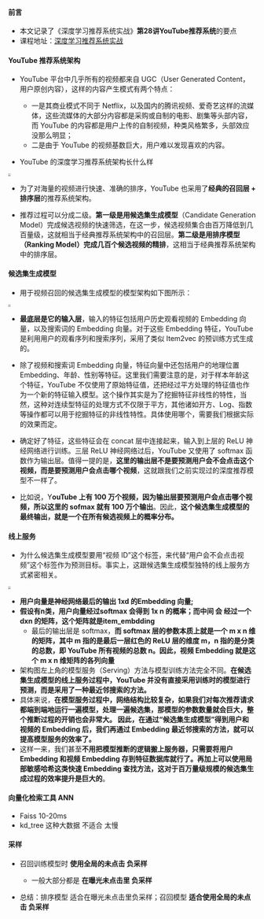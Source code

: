 #### 前言

- 本文记录了《深度学习推荐系统实战》**第28讲YouTube推荐系统**的要点
- 课程地址：[深度学习推荐系统实战](https://time.geekbang.org/column/intro/349)

#### YouTube 推荐系统架构

- YouTube 平台中几乎所有的视频都来自 UGC（User Generated Content，用户原创内容），这样的内容产生模式有两个特点：
  - 一是其商业模式不同于 Netflix，以及国内的腾讯视频、爱奇艺这样的流媒体，这些流媒体的大部分内容都是采购或自制的电影、剧集等头部内容，而 YouTube 的内容都是用户上传的自制视频，种类风格繁多，头部效应没那么明显；
  - 二是由于 YouTube 的视频基数巨大，用户难以发现喜欢的内容。

- YouTube 的深度学习推荐系统架构长什么样

<img src="https://blog-1258986886.cos.ap-beijing.myqcloud.com/%E6%8E%A8%E8%8D%90%E7%B3%BB%E7%BB%9F%E5%AD%A6%E4%B9%A0/29-5.png" style="zoom:33%;" />

- 为了对海量的视频进行快速、准确的排序，YouTube 也采用了**经典的召回层 + 排序层**的推荐系统架构。

- 推荐过程可以分成二级。**第一级是用候选集生成模型**（Candidate Generation Model）完成候选视频的快速筛选，在这一步，候选视频集合由百万降低到几百量级，这就相当于经典推荐系统架构中的召回层。**第二级是用排序模型（Ranking Model）完成几百个候选视频的精排**，这相当于经典推荐系统架构中的排序层。

#### 候选集生成模型

- 用于视频召回的候选集生成模型的模型架构如下图所示：

<img src="https://blog-1258986886.cos.ap-beijing.myqcloud.com/%E6%8E%A8%E8%8D%90%E7%B3%BB%E7%BB%9F%E5%AD%A6%E4%B9%A0/29-6.png" style="zoom:33%;" />

- **最底层是它的输入层**，输入的特征包括用户历史观看视频的 Embedding 向量，以及搜索词的 Embedding 向量。对于这些 Embedding 特征，YouTube 是利用用户的观看序列和搜索序列，采用了类似 Item2vec 的预训练方式生成的。

- 除了视频和搜索词 Embedding 向量，特征向量中还包括用户的地理位置 Embedding、年龄、性别等特征。这里我们需要注意的是，对于样本年龄这个特征，YouTube 不仅使用了原始特征值，还把经过平方处理的特征值也作为一个新的特征输入模型。这个操作其实是为了挖掘特征非线性的特性，当然，这种对连续型特征的处理方式不仅限于平方，其他诸如开方、Log、指数等操作都可以用于挖掘特征的非线性特性。具体使用哪个，需要我们根据实际的效果而定。

- 确定好了特征，这些特征会在 concat 层中连接起来，输入到上层的 ReLU 神经网络进行训练。三层 ReLU 神经网络过后，YouTube 又使用了 softmax 函数作为输出层。值得一提的是，**这里的输出层不是要预测用户会不会点击这个视频，而是要预测用户会点击哪个视频**，这就跟我们之前实现过的深度推荐模型不一样了。

- 比如说，Y**ouTube 上有 100 万个视频，因为输出层要预测用户会点击哪个视频，所以这里的 sofmax 就有 100 万个输出**。因此，**这个候选集生成模型的最终输出，就是一个在所有候选视频上的概率分布。**

#### 线上服务

- 为什么候选集生成模型要用“视频 ID”这个标签，来代替“用户会不会点击视频”这个标签作为预测目标。事实上，这跟候选集生成模型独特的线上服务方式紧密相关。

<img src="https://blog-1258986886.cos.ap-beijing.myqcloud.com/%E6%8E%A8%E8%8D%90%E7%B3%BB%E7%BB%9F%E5%AD%A6%E4%B9%A0/29-7.png" style="zoom:33%;" />

- **用户向量是神经网络最后的输出  1xd 的Embedding 向量;**  
- **假设有n类，用户向量经过softmax 会得到 1x n 的概率；而中间 会 经过一个 dxn 的矩阵，这个矩阵就是item_embdding**
  - 最后的输出层是 softmax，**而 softmax 层的参数本质上就是一个 m x n 维的矩阵，其中 m 指的是最后一层红色的 ReLU 层的维度 m，n 指的是分类的总数，即 YouTube 所有视频的总数 n。因此，视频 Embedding 就是这个 m x n 维矩阵的各列向量**
- 架构图左上角的模型服务（Serving）方法与模型训练方法完全不同。**在候选集生成模型的线上服务过程中，YouTube 并没有直接采用训练时的模型进行预测，而是采用了一种最近邻搜索的方法。**
- 具体来说，**在模型服务过程中，网络结构比较复杂，如果我们对每次推荐请求都端到端地运行一遍模型，处理一遍候选集，那模型的参数数量就会巨大，整个推断过程的开销也会非常大。 因此，在通过“候选集生成模型”得到用户和视频的 Embedding 后，我们再通过 Embedding 最近邻搜索的方法，就可以提高模型服务的效率了。**
- 这样一来，我们甚至**不用把模型推断的逻辑搬上服务器，只需要将用户 Embedding 和视频 Embedding 存到特征数据库就行了。再加上可以使用局部敏感哈希这类快速 Embedding 查找方法，这对于百万量级规模的候选集生成过程的效率提升是巨大的**。

#### 向量化检索工具 ANN

- Faiss 10-20ms
- kd_tree 这种大数据 不适合  太慢

#### 采样

- 召回训练模型时  **使用全局的未点击 负采样**
  - 一般大部分都是 **在曝光未点击里 负采样**

- 总结：排序模型  适合在曝光未点击里负采样；召回模型  **适合使用全局的未点击 负采样**  

